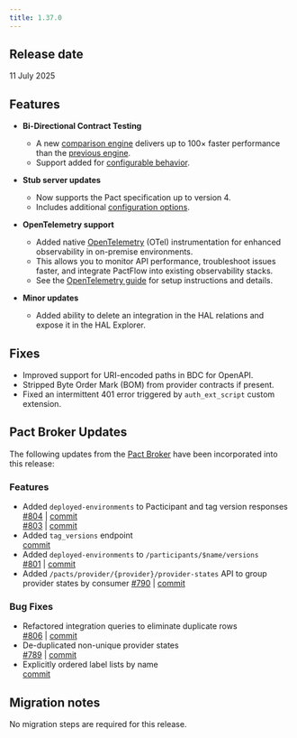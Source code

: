 ```yaml
---
title: 1.37.0
---
```


## Release date

11 July 2025

## Features

- **Bi-Directional Contract Testing**  
  - A new [comparison engine](https://github.com/pactflow/openapi-pact-comparator/) delivers up to 100× faster performance than the [previous engine](https://github.com/pactflow/swagger-mock-validator/).
  - Support added for [configurable behavior](/docs/bi-directional-contract-testing/contracts/oas/configuration.md).

- **Stub server updates**  
  - Now supports the Pact specification up to version 4.
  - Includes additional [configuration options](/docs/stubs).

- **OpenTelemetry support**
  - Added native [OpenTelemetry](https://opentelemetry.io/) (OTel) instrumentation for enhanced observability in on-premise environments.
  - This allows you to monitor API performance, troubleshoot issues faster, and integrate PactFlow into existing observability stacks.
  - See the [OpenTelemetry guide](/docs/on-premises-2x/observability) for setup instructions and details.

- **Minor updates**
  - Added ability to delete an integration in the HAL relations and expose it in the HAL Explorer.

## Fixes

- Improved support for URI-encoded paths in BDC for OpenAPI.
- Stripped Byte Order Mark (BOM) from provider contracts if present.
- Fixed an intermittent 401 error triggered by `auth_ext_script` custom extension.

## Pact Broker Updates

The following updates from the [Pact Broker](https://github.com/pact-foundation/pact_broker/) have been incorporated into this release:

### Features

- Added `deployed-environments` to Pacticipant and tag version responses  
  [#804](https://github.com/pact-foundation/pact_broker/pull/804) | [commit](https://github.com/pact-foundation/pact_broker/commit/d8c7ee65)  
  [#803](https://github.com/pact-foundation/pact_broker/pull/803) | [commit](https://github.com/pact-foundation/pact_broker/commit/cc346010)
- Added `tag_versions` endpoint  
  [commit](https://github.com/pact-foundation/pact_broker/commit/42bf5203)
- Added `deployed-environments` to `/participants/$name/versions`  
  [#801](https://github.com/pact-foundation/pact_broker/pull/801) | [commit](https://github.com/pact-foundation/pact_broker/commit/af66f6a3)
- Added `/pacts/provider/{provider}/provider-states` API to group provider states by consumer
  [#790](https://github.com/pact-foundation/pact_broker/pull/790) | [commit](https://github.com/pact-foundation/pact_broker/commit/e39860a9)

### Bug Fixes

- Refactored integration queries to eliminate duplicate rows  
  [#806](https://github.com/pact-foundation/pact_broker/pull/806) | [commit](https://github.com/pact-foundation/pact_broker/commit/7bff0f0d)
- De-duplicated non-unique provider states  
  [#789](https://github.com/pact-foundation/pact_broker/issues/789) | [commit](https://github.com/pact-foundation/pact_broker/commit/3cf22169)
- Explicitly ordered label lists by name  
  [commit](https://github.com/pact-foundation/pact_broker/commit/d25746c1)

## Migration notes

No migration steps are required for this release.
